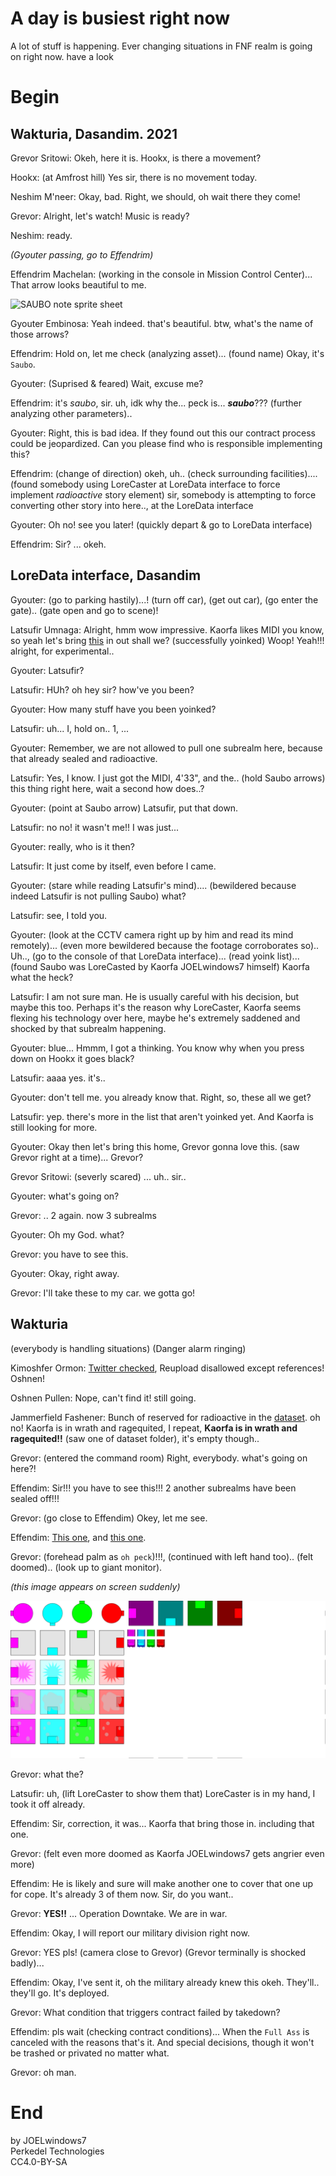 # A day is busiest right now
A lot of stuff is happening. Ever changing situations in FNF realm is going on right now. have a look

# Begin
## Wakturia, Dasandim. 2021
Grevor Sritowi: Okeh, here it is. Hookx, is there a movement?

Hookx: (at Amfrost hill) Yes sir, there is no movement today.

Neshim M'neer: Okay, bad. Right, we should, oh wait there they come!

Grevor: Alright, let's watch! Music is ready?

Neshim: ready.

*(Gyouter passing, go to Effendrim)*

Effendrim Machelan: (working in the console in Mission Control Center)... That arrow looks beautiful to me.

![SAUBO note sprite sheet](https://raw.githubusercontent.com/Perkedel/Kaded-fnf-mods/stable/assets/shared/images/Saubo_NOTE_assets.png )

Gyouter Embinosa: Yeah indeed. that's beautiful. btw, what's the name of those arrows?

Effendrim: Hold on, let me check (analyzing asset)... (found name) Okay, it's `Saubo`.

Gyouter: (Suprised & feared) Wait, excuse me?

Effendrim: it's *saubo*, sir. uh, idk why the... peck is... ***saubo***??? (further analyzing other parameters)..

Gyouter: Right, this is bad idea. If they found out this our contract process could be jeopardized. Can you please find who is responsible implementing this?

Effendrim: (change of direction) okeh, uh.. (check surrounding facilities).... (found somebody using LoreCaster at LoreData interface to force implement *radioactive* story element) sir, somebody is attempting to force converting other story into here.., at the LoreData interface

Gyouter: Oh no! see you later! (quickly depart & go to LoreData interface)

Effendrim: Sir? ... okeh.

## LoreData interface, Dasandim
Gyouter: (go to parking hastily)...! (turn off car), (get out car), (go enter the gate).. (gate open and go to scene)!

Latsufir Umnaga: Alright, hmm wow impressive. Kaorfa likes MIDI you know, so yeah let's bring [this](https://gamebanana.com/mods/43569 ) in out shall we? (successfully yoinked) Woop! Yeah!!! alright, for experimental..

Gyouter: Latsufir?

Latsufir: HUh? oh hey sir? how've you been?

Gyouter: How many stuff have you been yoinked?

Latsufir: uh... I, hold on.. 1, ...

Gyouter: Remember, we are not allowed to pull one subrealm here, because that already sealed and radioactive.

Latsufir: Yes, I know. I just got the MIDI, 4'33", and the.. (hold Saubo arrows) this thing right here, wait a second how does..?

Gyouter: (point at Saubo arrow) Latsufir, put that down.

Latsufir: no no! it wasn't me!! I was just...

Gyouter: really, who is it then?

Latsufir: It just come by itself, even before I came.

Gyouter: (stare while reading Latsufir's mind).... (bewildered because indeed Latsufir is not pulling Saubo) what?

Latsufir: see, I told you.

Gyouter: (look at the CCTV camera right up by him and read its mind remotely)... (even more bewildered because the footage corroborates so).. Uh.., (go to the console of that LoreData interface)... (read yoink list)... (found Saubo was LoreCasted by Kaorfa JOELwindows7 himself) Kaorfa what the heck?

Latsufir: I am not sure man. He is usually careful with his decision, but maybe this too. Perhaps it's the reason why LoreCaster, Kaorfa seems flexing his technology over here, maybe he's extremely saddened and shocked by that subrealm happening.

Gyouter: blue... Hmmm, I got a thinking. You know why when you press down on Hookx it goes black?

Latsufir: aaaa yes. it's..

Gyouter: don't tell me. you already know that. Right, so, these all we get?

Latsufir: yep. there's more in the list that aren't yoinked yet. And Kaorfa is still looking for more.

Gyouter: Okay then let's bring this home, Grevor gonna love this. (saw Grevor right at a time)... Grevor?

Grevor Sritowi: (severly scared) ... uh.. sir..

Gyouter: what's going on?

Grevor: .. 2 again. now 3 subrealms

Gyouter: Oh my God. what?

Grevor: you have to see this.

Gyouter: Okay, right away.

Grevor: I'll take these to my car. we gotta go!

## Wakturia
(everybody is handling situations) (Danger alarm ringing)

Kimoshfer Ormon: [Twitter checked](https://twitter.com/KadeDeveloper/status/1417958060014772224?s=20 ), Reupload disallowed except references! Oshnen!

Oshnen Pullen: Nope, can't find it! still going.

Jammerfield Fashener: Bunch of reserved for radioactive in the [dataset](https://github.com/Perkedel/Kaded-fnf-mods/tree/stable/assets/preload/data ). oh no! Kaorfa is in wrath and ragequited, I repeat, **Kaorfa is in wrath and ragequited!!** (saw one of dataset folder), it's empty though..

Grevor: (entered the command room) Right, everybody. what's going on here?!

Effendim: Sir!!! you have to see this!!! 2 another subrealms have been sealed off!!!

Grevor: (go close to Effendim) Okey, let me see.

Effendim: [This one](https://gamebanana.com/mods/44214 ), and [this one](https://gamebanana.com/mods/44345 ).

Grevor: (forehead palm as `oh peck`)!!!, (continued with left hand too).. (felt doomed).. (look up to giant monitor).

*(this image appears on screen suddenly)*

![copiar noteskin](https://raw.githubusercontent.com/Perkedel/Kaded-fnf-mods/sammer-woost/assets/shared/images/Copiar_NOTE_assets.png )

Grevor: what the?

Latsufir: uh, (lift LoreCaster to show them that) LoreCaster is in my hand, I took it off already.

Effendim: Sir, correction, it was... Kaorfa that bring those in. including that one.

Grevor: (felt even more doomed as Kaorfa JOELwindows7 gets angrier even more)

Effendim: He is likely and sure will make another one to cover that one up for cope. It's already 3 of them now. Sir, do you want..

Grevor: **YES!!** ... Operation Downtake. We are in war.

Effendim: Okay, I will report our military division right now.

Grevor: YES pls! (camera close to Grevor) (Grevor terminally is shocked badly)...

Effendim: Okay, I've sent it, oh the military already knew this okeh. They'll.. they'll go. It's deployed.

Grevor: What condition that triggers contract failed by takedown?

Effendim: pls wait (checking contract conditions)... When the `Full Ass` is canceled with the reasons that's it. And special decisions, though it won't be trashed or privated no matter what.

Grevor: oh man.

# End
by JOELwindows7  
Perkedel Technologies  
CC4.0-BY-SA